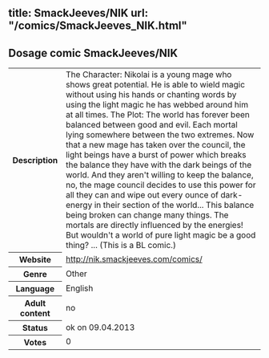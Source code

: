 title: SmackJeeves/NIK
url: "/comics/SmackJeeves_NIK.html"
---
Dosage comic SmackJeeves/NIK
-----------------------------------------

<table class="comicinfo">
<tr>
<th>Description</th><td>The Character: Nikolai is a young mage who shows great potential. He is able to wield magic without using his hands or chanting words by using the light magic he has webbed around him at all times. The Plot: The world has forever been balanced between good and evil. Each mortal lying somewhere between the two extremes. Now that a new mage has taken over the council, the light beings have a burst of power which breaks the balance they have with the dark beings of the world. And they aren't willing to keep the balance, no, the mage council decides to use this power for all they can and wipe out every ounce of dark-energy in their section of the world... This balance being broken can change many things. The mortals are directly influenced by the energies! But wouldn't a world of pure light magic be a good thing? ... (This is a BL comic.)</td>
</tr>
<tr>
<th>Website</th><td><a href="http://nik.smackjeeves.com/comics/">http://nik.smackjeeves.com/comics/</a></td>
</tr>
<tr>
<th>Genre</th><td>Other</td>
</tr>
<tr>
<th>Language</th><td>English</td>
</tr>
<tr>
<th>Adult content</th><td>no</td>
</tr>
<tr>
<th>Status</th><td>ok on 09.04.2013</td>
</tr>
<tr>
<th>Votes</th><td>0</div></td>
</tr>
</table>
